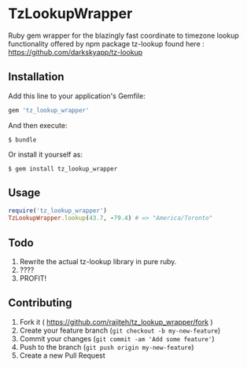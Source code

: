 # TzLookupWrapper

Ruby gem wrapper for the blazingly fast coordinate to timezone lookup functionality offered by npm package tz-lookup found here : https://github.com/darkskyapp/tz-lookup

## Installation

Add this line to your application's Gemfile:

```ruby
gem 'tz_lookup_wrapper'
```

And then execute:

    $ bundle

Or install it yourself as:

    $ gem install tz_lookup_wrapper

## Usage

```ruby
require('tz_lookup_wrapper')
TzLookupWrapper.lookup(43.7, -79.4) # => "America/Toronto"
```
## Todo

1. Rewrite the actual tz-lookup library in pure ruby. 
2. ????
3. PROFIT!

## Contributing

1. Fork it ( https://github.com/rajiteh/tz_lookup_wrapper/fork )
2. Create your feature branch (`git checkout -b my-new-feature`)
3. Commit your changes (`git commit -am 'Add some feature'`)
4. Push to the branch (`git push origin my-new-feature`)
5. Create a new Pull Request
